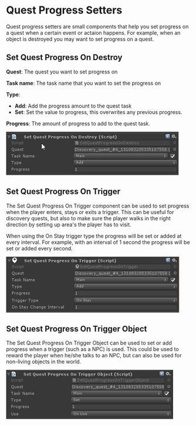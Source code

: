 # Quest Progress Setters

Quest progress setters are small components that help you set progress on a quest when a certain event or actaion happens. For example, when an object is destroyed you may want to set progress on a quest.

## Set Quest Progress On Destroy

**Quest**: The quest you want to set progress on

**Task name**: The task name that you want to set the progress on

**Type**:

-   **Add**: Add the progress amount to the quest task
-   **Set**: Set the value to progress, this overwrites any previous progress.

**Progress**: The amount of progress to add to the quest task.

![](Assets/SetQuestProgressOnDestroy.png)

## Set Quest Progress On Trigger

The Set Quest Progress On Trigger component can be used to set progress when the player enters, stays or exits a trigger. This can be useful for discovery quests, but also to make sure the player walks in the right direction by setting up area's the player has to visit.

When using the On Stay trigger type the progress will be set or added at every interval. For example, with an interval of 1 second the progress will be set or added every second.

![](Assets/SetQuestProgressOnTrigger.png)

## Set Quest Progress On Trigger Object

The Set Quest Progress On Trigger Object can be used to set or add progress when a trigger (such as a NPC) is used. This could be used to reward the player when he/she talks to an NPC, but can also be used for non-living objects in the world.

![](Assets/SetQuestProgressOnTriggerObject.png)